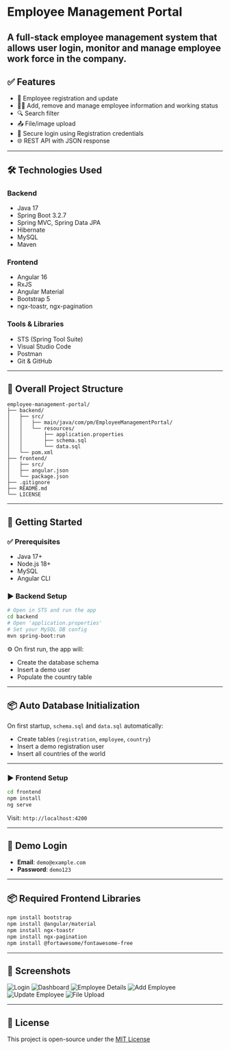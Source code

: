 # Employee Management Portal

A full-stack employee management system that allows user login, monitor and manage employee work force in the company.
---

## ✅ Features

- 🧾 Employee registration and update
- 👨‍💼 Add, remove and manage employee information and working status
- 🔍 Search filter
- 📤 File/image upload
- 🔐 Secure login using Registration credentials
- 🌐 REST API with JSON response

---

## 🛠️ Technologies Used

### Backend
- Java 17
- Spring Boot 3.2.7
- Spring MVC, Spring Data JPA
- Hibernate
- MySQL
- Maven

### Frontend
- Angular 16
- RxJS
- Angular Material
- Bootstrap 5
- ngx-toastr, ngx-pagination

### Tools & Libraries
- STS (Spring Tool Suite)
- Visual Studio Code
- Postman
- Git & GitHub

---

## 📁 Overall Project Structure

```
employee-management-portal/
├── backend/
│   ├── src/
│   │   ├── main/java/com/pm/EmployeeManagementPortal/
│   │   └── resources/
│   │       ├── application.properties
│   │       ├── schema.sql
│   │       └── data.sql
│   └── pom.xml
├── frontend/
│   ├── src/
│   ├── angular.json
│   └── package.json
├── .gitignore
├── README.md
└── LICENSE
```

---

## 🚀 Getting Started

### ✅ Prerequisites
- Java 17+
- Node.js 18+
- MySQL
- Angular CLI


### ▶️ Backend Setup
```bash
# Open in STS and run the app
cd backend
# Open 'application.properties'
# Set your MySQL DB config
mvn spring-boot:run
```

⚙️ On first run, the app will:

- Create the database schema
- Insert a demo user
- Populate the country table

---

## 📦 Auto Database Initialization

On first startup, `schema.sql` and `data.sql` automatically:

- Create tables (`registration`, `employee`, `country`)
- Insert a demo registration user
- Insert all countries of the world

---

### ▶️ Frontend Setup
```bash
cd frontend
npm install
ng serve
```

Visit: `http://localhost:4200`

---

## 👤 Demo Login

- **Email**: `demo@example.com`  
- **Password**: `demo123`

---

## 📦 Required Frontend Libraries
```bash
npm install bootstrap
npm install @angular/material
npm install ngx-toastr
npm install ngx-pagination
npm install @fortawesome/fontawesome-free
```

---

## 📸 Screenshots

![Login](assets/login.png)
![Dashboard](assets/dashboard.png)
![Employee Details](assets/employee-details.png)
![Add Employee](assets/add-employee.png)
![Update Employee](assets/updation.png)
![File Upload](assets/file-upload.png)

---

## 📃 License

This project is open-source under the [MIT License](LICENSE)
